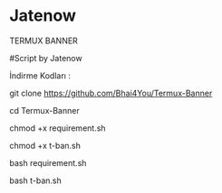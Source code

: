 # Jatenow
TERMUX BANNER



#Script by Jatenow

İndirme Kodları :

git clone https://github.com/Bhai4You/Termux-Banner

cd Termux-Banner

chmod +x requirement.sh

chmod +x t-ban.sh

bash requirement.sh

bash t-ban.sh
